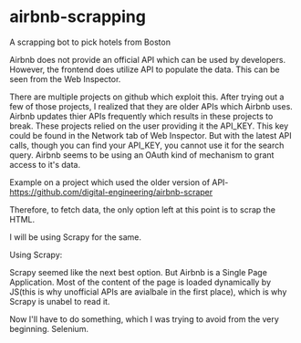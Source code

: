 # airbnb-scrapping
A scrapping bot to pick hotels from Boston


Airbnb does not provide an official API which can be used by developers. However, the frontend does utilize API to populate the data. This can be seen from the Web Inspector.

There are multiple projects on github which exploit this. After trying out a few of those projects, I realized that they are older APIs which Airbnb uses. Airbnb updates thier APIs frequently which results in these projects to break. These projects relied on the user providing it the API_KEY. This key could be found in the Network tab of Web Inspector. But with the latest API calls, though you can find your API_KEY, you cannot use it for the search query. Airbnb seems to be using an OAuth kind of mechanism to grant access to it's data.

Example on a project which used the older version of API- https://github.com/digital-engineering/airbnb-scraper

Therefore, to fetch data, the only option left at this point is to scrap the HTML.


I will be using Scrapy for the same.


Using Scrapy:

Scrapy seemed like the next best option. But Airbnb is a Single Page Application. Most of the content of the page is loaded dynamically by JS(this is why unofficial APIs are avialbale in the first place), which is why Scrapy is unabel to read it.


Now I'll have to do something, which I was trying to avoid from the very beginning.
Selenium.

